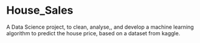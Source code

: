 # House_Sales
A Data Science project, to clean, analyse,, and develop a machine learning algorithm to predict the house price, based on a dataset from kaggle. 
